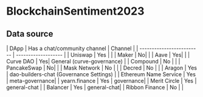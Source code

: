 # BlockchainSentiment2023

## Data source
| DApp | Has a chat/community channel | Channel |
| ------------------------- | ------------------- |
| Uniswap                   | Yes                 |  |
| Maker                     | No|  |
| Aave                      | Yes|  |
| Curve DAO                 | Yes|  General (curve-governance) |
| Compound                  | No                  | |
| PancakeSwap               | No| |
| Mask Network              | No                  | |
| Decred                    | No                  | |
| Aragon                    | Yes |  dao-builders-chat (Governance Settings) |
| Ethereum Name Service     | Yes | meta-governance|
| yearn.finance             | Yes     | governance|
| Merit Circle              | Yes   | general-chat |
| Balancer                  | Yes    | general-chat|
| Ribbon Finance            | No                  | |
